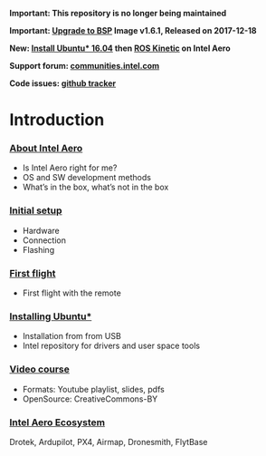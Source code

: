 **Important: This repository is no longer being maintained**

**Important: [Upgrade to BSP](02-Initial-Setup) Image v1.6.1, Released on 2017-12-18**

**New: [Install Ubuntu* 16.04](https://github.comhttps://raw.githubusercontent.com/guermonprez/meta-intel-aero/wiki/90-(References)-OS-user-Installation) then [ROS Kinetic](05-Autonomous-drone-programming-with-ROS) on Intel Aero**

**Support forum: [communities.intel.com](https://communities.intel.com/community/tech/intel-aero/)**

**Code issues: [github tracker](https://github.com/intel-aero/meta-intel-aero/issues)**


# Introduction

### [About Intel Aero](01-About-Intel-Aero)
* Is Intel Aero right for me?
* OS and SW development methods
* What’s in the box, what’s not in the box

### [Initial setup](02-Initial-setup)
* Hardware
* Connection
* Flashing

### [First flight](03-First-flight)
* First flight with the remote

### [Installing Ubuntu*](90-(References)-OS-user-Installation)
* Installation from from USB
* Intel repository for drivers and user space tools

### [Video course](/guermonprez/intel-aero-documents/tree/master/course)
* Formats: Youtube playlist, slides, pdfs
* OpenSource: CreativeCommons-BY

### [Intel Aero Ecosystem](80-Intel-Aero-Ecosystem)
Drotek, Ardupilot, PX4, Airmap, Dronesmith, FlytBase

